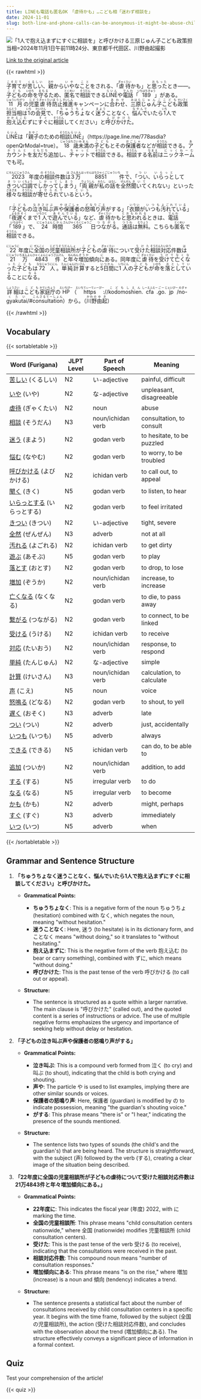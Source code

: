 ```yaml
---
title: LINEも電話も匿名OK　「虐待かも」…こども相「迷わず相談を」
date: 2024-11-01
slug: both-line-and-phone-calls-can-be-anonymous-it-might-be-abuse-child-consultation-service-encourages-to-consult-without-hesitation
---
```


![「1人で抱え込まずにすぐに相談を」と呼びかける三原じゅん子こども政策担当相=2024年11月1日午前11時24分、東京都千代田区、川野由起撮影](https://www.asahicom.jp/imgopt/img/53b93ae39a/comm_L/AS20241101002588.jpg "「1人で抱え込まずにすぐに相談を」と呼びかける三原じゅん子こども政策担当相=2024年11月1日午前11時24分、東京都千代田区、川野由起撮影")

[Link to the original article](https://asahi.com/articles/ASSC12JLTSC1UTFL00JM.html?iref=pc_edu_top__n)

{{< rawhtml >}}
<p><ruby>子育て<rt>こそだて</rt></ruby>が<ruby>苦しい<rt>くるしい</rt></ruby>、<ruby>親<rt>おや</rt></ruby>から<ruby>いや<rt>いや</rt></ruby>な<ruby>こと<rt>こと</rt></ruby>をされる、「<ruby>虐待<rt>ぎゃくたい</rt></ruby>かも」と<ruby>思った<rt>おもった</rt></ruby>とき――。<ruby>子ども<rt>こども</rt></ruby>の<ruby>命<rt>いのち</rt></ruby>を<ruby>守る<rt>まもる</rt></ruby>ため、<ruby>匿名<rt>とくめい</rt></ruby>で<ruby>相談<rt>そうだん</rt></ruby>できる<ruby>LINE<rt>らいん</rt></ruby>や<ruby>電話<rt>でんわ</rt></ruby>「<ruby>189<rt>いちはちきゅう</rt></ruby>」がある。<ruby>11月<rt>じゅういちがつ</rt></ruby>の<ruby>児童<rt>じどう</rt></ruby><ruby>虐待<rt>ぎゃくたい</rt></ruby><ruby>防止<rt>ぼうし</rt></ruby><ruby>推進<rt>すいしん</rt></ruby>キャンペーンに<ruby>合わせ<rt>あわせ</rt></ruby>、<ruby>三原<rt>みはら</rt></ruby><ruby>じゅん子<rt>じゅんこ</rt></ruby><ruby>こども<rt>こども</rt></ruby><ruby>政策<rt>せいさく</rt></ruby><ruby>担当<rt>たんとう</rt></ruby>相は<ruby>1<rt>いち</rt></ruby>の<ruby>会見<rt>かいけん</rt></ruby>で、「<ruby>ちゅうちょ<rt>ちゅうちょ</rt></ruby>なく<ruby>迷う<rt>まよう</rt></ruby>ことなく、<ruby>悩んで<rt>なやんで</rt></ruby>いたら<ruby>1<rt>いち</rt></ruby>人で<ruby>抱え込む<rt>かかえこむ</rt></ruby>ずに<ruby>すぐ<rt>すぐ</rt></ruby>に<ruby>相談<rt>そうだん</rt></ruby>してください」と<ruby>呼びかけた<rt>よびかけた</rt></ruby>。</p>

<p><ruby>LINE<rt>らいん</rt></ruby>は「<ruby>親子<rt>おやこ</rt></ruby>のための<ruby>相談<rt>そうだん</rt></ruby><ruby>LINE<rt>らいん</rt></ruby>」（https://page.line.me/778asdia?openQrModal=true）。<ruby>18<rt>じゅうはち</rt></ruby><ruby>歳<rt>さい</rt></ruby><ruby>未満<rt>みまん</rt></ruby>の<ruby>子ども<rt>こども</rt></ruby>とその<ruby>保護者<rt>ほごしゃ</rt></ruby>などが<ruby>相談<rt>そうだん</rt></ruby>できる。<ruby>アカウント<rt>あかうんと</rt></ruby>を<ruby>友だち<rt>ともだち</rt></ruby>追加し、<ruby>チャット<rt>ちゃっと</rt></ruby>で<ruby>相談<rt>そうだん</rt></ruby>できる。<ruby>相談<rt>そうだん</rt></ruby>する<ruby>名前<rt>なまえ</rt></ruby>は<ruby>ニックネーム<rt>にっくねーむ</rt></ruby>でも可。</p>

<p><ruby>2023<rt>にせんにじゅうさん</rt></ruby>年度<ruby>の<rt>の</rt></ruby><ruby>相談<rt>そうだん</rt></ruby>件数<ruby>は<rt>は</rt></ruby><ruby>3万<rt>さんまん</rt></ruby><ruby>8851<rt>はっせんはちひゃくごじゅういち</rt></ruby>件<ruby>で<rt>で</rt></ruby>、「<ruby>つい<rt>つい</rt></ruby>、<ruby>いらっと<rt>いらっと</rt></ruby>して<ruby>きつい<rt>きつい</rt></ruby><ruby>口調<rt>くちょう</rt></ruby>で<ruby>しかって<rt>しかって</rt></ruby><ruby>しまう<rt>しまう</rt></ruby>」「<ruby>両親<rt>りょうしん</rt></ruby>が<ruby>私<rt>わたし</rt></ruby>の<ruby>話<rt>はなし</rt></ruby>を<ruby>全然<rt>ぜんぜん</rt></ruby><ruby>聞いて<rt>きいて</rt></ruby>くれない」といった<ruby>様々<rt>さまざま</rt></ruby>な<ruby>相談<rt>そうだん</rt></ruby>が<ruby>寄せられて<rt>よせられて</rt></ruby>いる<ruby>という<rt>という</rt></ruby>。</p>

<p>「<ruby>子ども<rt>こども</rt></ruby>の<ruby>泣き叫ぶ<rt>なきさけぶ</rt></ruby>声<ruby>や<rt>や</rt></ruby><ruby>保護者<rt>ほごしゃ</rt></ruby>の<ruby>怒鳴り声<rt>どなりごえ</rt></ruby>がする」「<ruby>衣類<rt>いりい</rt></ruby>が<ruby>いつも<rt>いつも</rt></ruby><ruby>汚れている<rt>よごれている</rt></ruby>」「<ruby>夜<rt>よる</rt></ruby><ruby>遅く<rt>おそく</rt></ruby>まで<ruby>1<rt>いち</rt></ruby><ruby>人<rt>ひと</rt></ruby>で<ruby>遊んでいる<rt>あそんでいる</rt></ruby>」など、<ruby>虐待<rt>ぎゃくたい</rt></ruby>かも<ruby>と思われる<rt>とおもわれる</rt></ruby>ときは、<ruby>電話<rt>でんわ</rt></ruby>「<ruby>189<rt>いちはやく</rt></ruby>」で、<ruby>24<rt>にじゅうよん</rt></ruby><ruby>時間<rt>じかん</rt></ruby><ruby>365<rt>さんびゃくろくじゅうご</rt></ruby>日<ruby>つながる<rt>つながる</rt></ruby>。<ruby>通話<rt>つうわ</rt></ruby>は<ruby>無料<rt>むりょう</rt></ruby>。こちらも<ruby>匿名<rt>とくめい</rt></ruby>で<ruby>相談<rt>そうだん</rt></ruby>できる。</p>

<p><ruby>22<rt>にじゅうに</rt></ruby>年度<ruby>に<rt>に</rt></ruby><ruby>全国<rt>ぜんこく</rt></ruby>の<ruby>児童相談所<rt>じどうそうだんしょ</rt></ruby>が<ruby>子ども<rt>こども</rt></ruby>の<ruby>虐待<rt>ぎゃくたい</rt></ruby>について<ruby>受けた<rt>うけた</rt></ruby><ruby>相談<rt>そうだん</rt></ruby><ruby>対応<rt>たいおう</rt></ruby>件数<ruby>は<rt>は</rt></ruby><ruby>21万4843件<rt>にじゅういちまんよんひゃくよんじゅうさんけん</rt></ruby>と<ruby>年々<rt>ねんねん</rt></ruby><ruby>増加<rt>ぞうか</rt></ruby>傾向<ruby>に<rt>に</rt></ruby>ある。同年度<ruby>に<rt>に</rt></ruby><ruby>虐待<rt>ぎゃくたい</rt></ruby>を<ruby>受けて<rt>うけて</rt></ruby><ruby>亡くなった<rt>なくなった</rt></ruby><ruby>子ども<rt>こども</rt></ruby>は<ruby>72人<rt>ななじゅうににん</rt></ruby>。<ruby>単純計算<rt>たんじゅんけいさん</rt></ruby>すると<ruby>5日間<rt>いつかん</rt></ruby>に<ruby>1人<rt>いちにん</rt></ruby>の<ruby>子ども<rt>こども</rt></ruby>が<ruby>命<rt>いのち</rt></ruby>を<ruby>落としている<rt>おとしている</rt></ruby>ことに<ruby>なる<rt>なる</rt></ruby>。</p>

<p><ruby>詳細<rt>しょうさい</rt></ruby>は<ruby>こども<rt>こども</rt></ruby><ruby>家庭庁<rt>かていちょう</rt></ruby>の<ruby>HP<rt>えいちぴー</rt></ruby>（<ruby>https<rt>えいちてぃーてぃーぴー</rt></ruby>://<ruby>kodomoshien<rt>こどもしえん</rt></ruby>.<ruby>cfa<rt>しーえふえー</rt></ruby>.<ruby>go<rt>ごー</rt></ruby>.<ruby>jp<rt>じぇいぴー</rt></ruby>/<ruby>no-gyakutai<rt>のぎゃくたい</rt></ruby>/#<ruby>consultation<rt>こんさるてーしょん</rt></ruby>）から。（<ruby>川野<rt>かわの</rt></ruby><ruby>由起<rt>ゆき</rt></ruby>）</p>
{{< /rawhtml >}}

## Vocabulary


{{< sortabletable >}}

| Word (Furigana)          | JLPT Level | Part of Speech         | Meaning                          |
|--------------------------|------------|------------------------|----------------------------------|
|[苦しい](https://jisho.org/search/%E8%8B%A6%E3%81%97%E3%81%84) (くるしい)| N2         | い-adjective           | painful, difficult               |
|[いや](https://jisho.org/search/%E3%81%84%E3%82%84) (いや)| N2         | な-adjective           | unpleasant, disagreeable         |
|[虐待](https://jisho.org/search/%E8%99%90%E5%BE%85) (ぎゃくたい)| N2         | noun                   | abuse                            |
|[相談](https://jisho.org/search/%E7%9B%B8%E8%AB%87) (そうだん)| N3         | noun/ichidan verb      | consultation, to consult         |
|[迷う](https://jisho.org/search/%E8%BF%B7%E3%81%86) (まよう)| N2         | godan verb             | to hesitate, to be puzzled       |
|[悩む](https://jisho.org/search/%E6%82%A9%E3%82%80) (なやむ)| N2         | godan verb             | to worry, to be troubled         |
|[呼びかける](https://jisho.org/search/%E5%91%BC%E3%81%B3%E3%81%8B%E3%81%91%E3%82%8B) (よびかける)| N2         | ichidan verb           | to call out, to appeal          |
|[聞く](https://jisho.org/search/%E8%81%9E%E3%81%8F) (きく)| N5         | godan verb             | to listen, to hear              |
|[いらっとする](https://jisho.org/search/%E3%81%84%E3%82%89%E3%81%A3%E3%81%A8%E3%81%99%E3%82%8B) (いらっとする)| N2     | godan verb             | to feel irritated                |
|[きつい](https://jisho.org/search/%E3%81%8D%E3%81%A4%E3%81%84) (きつい)| N2         | い-adjective           | tight, severe                    |
|[全然](https://jisho.org/search/%E5%85%A8%E7%84%B6) (ぜんぜん)| N3         | adverb                 | not at all                      |
|[汚れる](https://jisho.org/search/%E6%B1%9A%E3%82%8C%E3%82%8B) (よごれる)| N2         | ichidan verb           | to get dirty                     |
|[遊ぶ](https://jisho.org/search/%E9%81%8A%E3%81%B6) (あそぶ)| N5         | godan verb             | to play                          |
|[落とす](https://jisho.org/search/%E8%90%BD%E3%81%A8%E3%81%99) (おとす)| N2         | godan verb             | to drop, to lose                 |
|[増加](https://jisho.org/search/%E5%A2%97%E5%8A%A0) (ぞうか)| N2         | noun/ichidan verb      | increase, to increase            |
|[亡くなる](https://jisho.org/search/%E4%BA%A1%E3%81%8F%E3%81%AA%E3%82%8B) (なくなる)| N2         | godan verb             | to die, to pass away            |
|[繋がる](https://jisho.org/search/%E7%B9%8B%E3%81%8C%E3%82%8B) (つながる)| N2         | godan verb             | to connect, to be linked         |
|[受ける](https://jisho.org/search/%E5%8F%97%E3%81%91%E3%82%8B) (うける)| N2         | ichidan verb           | to receive                       |
|[対応](https://jisho.org/search/%E5%AF%BE%E5%BF%9C) (たいおう)| N2         | noun/ichidan verb      | response, to respond             |
|[単純](https://jisho.org/search/%E5%8D%98%E7%B4%94) (たんじゅん)| N2         | な-adjective           | simple                           |
|[計算](https://jisho.org/search/%E8%A8%88%E7%AE%97) (けいさん)| N3         | noun/ichidan verb      | calculation, to calculate        |
|[声](https://jisho.org/search/%E5%A3%B0) (こえ)| N5         | noun                   | voice                            |
|[怒鳴る](https://jisho.org/search/%E6%80%92%E9%B3%B4%E3%82%8B) (どなる)| N2         | godan verb             | to shout, to yell                |
|[遅く](https://jisho.org/search/%E9%81%85%E3%81%8F) (おそく)| N3         | adverb                 | late                             |
|[つい](https://jisho.org/search/%E3%81%A4%E3%81%84) (つい)| N2         | adverb                 | just, accidentally               |
|[いつも](https://jisho.org/search/%E3%81%84%E3%81%A4%E3%82%82) (いつも)| N5         | adverb                 | always                           |
|[できる](https://jisho.org/search/%E3%81%A7%E3%81%8D%E3%82%8B) (できる)| N5         | ichidan verb           | can do, to be able to           |
|[追加](https://jisho.org/search/%E8%BF%BD%E5%8A%A0) (ついか)| N2         | noun/ichidan verb      | addition, to add                 |
|[する](https://jisho.org/search/%E3%81%99%E3%82%8B) (する)| N5         | irregular verb         | to do                            |
|[なる](https://jisho.org/search/%E3%81%AA%E3%82%8B) (なる)| N5         | irregular verb         | to become                        |
|[かも](https://jisho.org/search/%E3%81%8B%E3%82%82) (かも)| N2         | adverb                 | might, perhaps                   |
|[すぐ](https://jisho.org/search/%E3%81%99%E3%81%90) (すぐ)| N3         | adverb                 | immediately                      |
|[いつ](https://jisho.org/search/%E3%81%84%E3%81%A4) (いつ)| N5         | adverb                 | when                             |

{{< /sortabletable >}}


## Grammar and Sentence Structure

1. **「ちゅうちょなく迷うことなく、悩んでいたら1人で抱え込まずにすぐに相談してください」と呼びかけた。**

   - **Grammatical Points:**
     - **ちゅうちょなく**: This is a negative form of the noun ちゅうちょ (hesitation) combined with なく, which negates the noun, meaning "without hesitation."
     - **迷うことなく**: Here, 迷う (to hesitate) is in its dictionary form, and ことなく means "without doing," so it translates to "without hesitating."
     - **抱え込まずに**: This is the negative form of the verb 抱え込む (to bear or carry something), combined with ずに, which means "without doing."
     - **呼びかけた**: This is the past tense of the verb 呼びかける (to call out or appeal).

   - **Structure:**
     - The sentence is structured as a quote within a larger narrative. The main clause is "呼びかけた" (called out), and the quoted content is a series of instructions or advice. The use of multiple negative forms emphasizes the urgency and importance of seeking help without delay or hesitation.

2. **「子どもの泣き叫ぶ声や保護者の怒鳴り声がする」**

   - **Grammatical Points:**
     - **泣き叫ぶ**: This is a compound verb formed from 泣く (to cry) and 叫ぶ (to shout), indicating that the child is both crying and shouting.
     - **声や**: The particle や is used to list examples, implying there are other similar sounds or voices.
     - **保護者の怒鳴り声**: Here, 保護者 (guardian) is modified by の to indicate possession, meaning "the guardian's shouting voice."
     - **がする**: This phrase means "there is" or "I hear," indicating the presence of the sounds mentioned.

   - **Structure:**
     - The sentence lists two types of sounds (the child's and the guardian's) that are being heard. The structure is straightforward, with the subject (声) followed by the verb (する), creating a clear image of the situation being described.

3. **「22年度に全国の児童相談所が子どもの虐待について受けた相談対応件数は21万4843件と年々増加傾向にある。」**

   - **Grammatical Points:**
     - **22年度に**: This indicates the fiscal year (年度) 2022, with に marking the time.
     - **全国の児童相談所**: This phrase means "child consultation centers nationwide," where 全国 (nationwide) modifies 児童相談所 (child consultation centers).
     - **受けた**: This is the past tense of the verb 受ける (to receive), indicating that the consultations were received in the past.
     - **相談対応件数**: This compound noun means "number of consultation responses."
     - **増加傾向にある**: This phrase means "is on the rise," where 増加 (increase) is a noun and 傾向 (tendency) indicates a trend.

   - **Structure:**
     - The sentence presents a statistical fact about the number of consultations received by child consultation centers in a specific year. It begins with the time frame, followed by the subject (全国の児童相談所), the action (受けた相談対応件数), and concludes with the observation about the trend (増加傾向にある). The structure effectively conveys a significant piece of information in a formal context.

## Quiz

Test your comprehension of the article!

{{< quiz >}}
